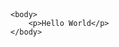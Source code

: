 <!DOCTYPE HTML>
<html>
<header>
    <link href="main.css" rel="stylesheet">
</header>

    <body>
        <p>Hello World</p>
    </body>
</html>